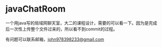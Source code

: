 # javaChatRoom
一个用java写的局域网聊天室，大二的课程设计，需要的可以看一下。因为是完成后一次性上传整个文件过来的，所以看不到commit的过程。

有问题可以联系邮箱，john978398233@gmail.com
